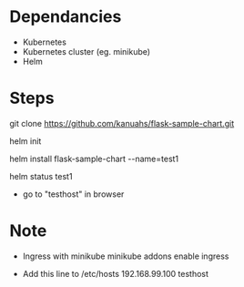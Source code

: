# Dependancies
* Kubernetes
* Kubernetes cluster (eg. minikube)
* Helm

# Steps
git clone https://github.com/kanuahs/flask-sample-chart.git

helm init

helm install flask-sample-chart --name=test1

helm status test1

* go to "testhost" in browser
# Note
* Ingress with minikube
minikube addons enable ingress

* Add this line to /etc/hosts
192.168.99.100 testhost
